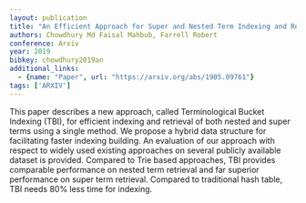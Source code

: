 ```yaml
---
layout: publication
title: "An Efficient Approach for Super and Nested Term Indexing and Retrieval"
authors: Chowdhury Md Faisal Mahbub, Farrell Robert
conference: Arxiv
year: 2019
bibkey: chowdhury2019an
additional_links:
  - {name: "Paper", url: "https://arxiv.org/abs/1905.09761"}
tags: ['ARXIV']
---
```

This paper describes a new approach, called Terminological Bucket Indexing
(TBI), for efficient indexing and retrieval of both nested and super terms using
a single method. We propose a hybrid data structure for facilitating faster
indexing building. An evaluation of our approach with respect to widely used
existing approaches on several publicly available dataset is provided. Compared
to Trie based approaches, TBI provides comparable performance on nested term
retrieval and far superior performance on super term retrieval. Compared to
traditional hash table, TBI needs 80\% less time for indexing.
